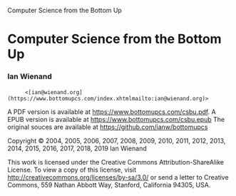 Computer Science from the Bottom Up

# Computer Science from the Bottom Up

### Ian  Wienand

          `<[ian@wienand.org](https://www.bottomupcs.com/index.xhtmlmailto:ian@wienand.org)>`

A PDF version is available at https://www.bottomupcs.com/csbu.pdf. A EPUB version is available at https://www.bottomupcs.com/csbu.epub The original souces are available at https://github.com/ianw/bottomupcs

Copyright © 2004, 2005, 2006, 2007, 2008, 2009, 2010, 2011, 2012, 2013, 2014, 2015, 2016, 2017, 2018, 2019 Ian Wienand

This work is licensed under the Creative Commons Attribution-ShareAlike License. To view a copy of this license, visit http://creativecommons.org/licenses/by-sa/3.0/ or send a letter to Creative Commons, 559 Nathan Abbott Way, Stanford, California 94305, USA.